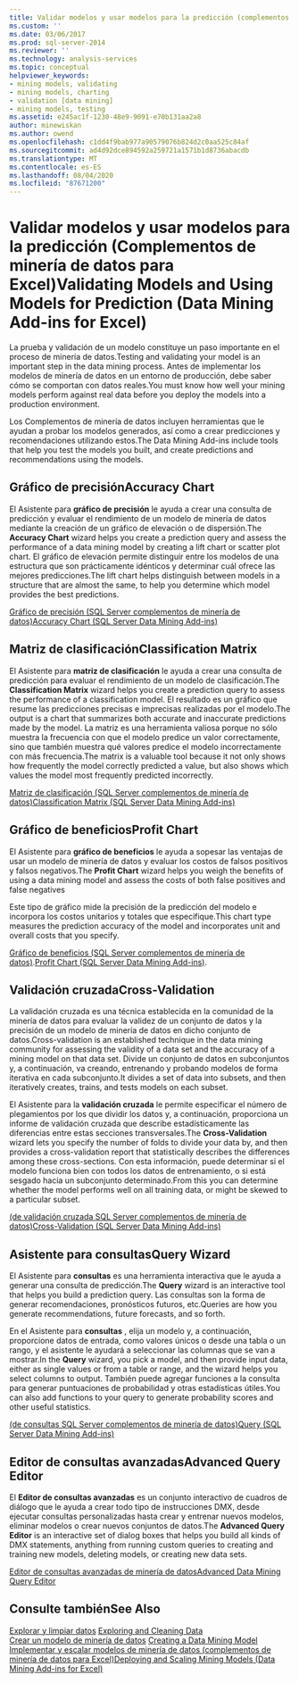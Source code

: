 ```yaml
---
title: Validar modelos y usar modelos para la predicción (complementos de minería de datos para Excel) | Microsoft Docs
ms.custom: ''
ms.date: 03/06/2017
ms.prod: sql-server-2014
ms.reviewer: ''
ms.technology: analysis-services
ms.topic: conceptual
helpviewer_keywords:
- mining models, validating
- mining models, charting
- validation [data mining]
- mining models, testing
ms.assetid: e245ac1f-1230-48e9-9091-e70b131aa2a8
author: minewiskan
ms.author: owend
ms.openlocfilehash: c1dd4f9bab977a90579076b824d2c0aa525c84af
ms.sourcegitcommit: ad4d92dce894592a259721a1571b1d8736abacdb
ms.translationtype: MT
ms.contentlocale: es-ES
ms.lasthandoff: 08/04/2020
ms.locfileid: "87671200"
---
```

# <a name="validating-models-and-using-models-for-prediction-data-mining-add-ins-for-excel"></a><span data-ttu-id="a0c44-102">Validar modelos y usar modelos para la predicción (Complementos de minería de datos para Excel)</span><span class="sxs-lookup"><span data-stu-id="a0c44-102">Validating Models and Using Models for Prediction (Data Mining Add-ins for Excel)</span></span>
  <span data-ttu-id="a0c44-103">La prueba y validación de un modelo constituye un paso importante en el proceso de minería de datos.</span><span class="sxs-lookup"><span data-stu-id="a0c44-103">Testing and validating your model is an important step in the data mining process.</span></span> <span data-ttu-id="a0c44-104">Antes de implementar los modelos de minería de datos en un entorno de producción, debe saber cómo se comportan con datos reales.</span><span class="sxs-lookup"><span data-stu-id="a0c44-104">You must know how well your mining models perform against real data before you deploy the models into a production environment.</span></span>  
  
 <span data-ttu-id="a0c44-105">Los Complementos de minería de datos incluyen herramientas que le ayudan a probar los modelos generados, así como a crear predicciones y recomendaciones utilizando estos.</span><span class="sxs-lookup"><span data-stu-id="a0c44-105">The Data Mining Add-ins include tools that help you test the models you built, and create predictions and recommendations using the models.</span></span>  
  
## <a name="accuracy-chart"></a><span data-ttu-id="a0c44-106">Gráfico de precisión</span><span class="sxs-lookup"><span data-stu-id="a0c44-106">Accuracy Chart</span></span>  
 <span data-ttu-id="a0c44-107">El Asistente para **gráfico de precisión** le ayuda a crear una consulta de predicción y evaluar el rendimiento de un modelo de minería de datos mediante la creación de un gráfico de elevación o de dispersión.</span><span class="sxs-lookup"><span data-stu-id="a0c44-107">The **Accuracy Chart** wizard helps you create a prediction query and assess the performance of a data mining model by creating a lift chart or scatter plot chart.</span></span> <span data-ttu-id="a0c44-108">El gráfico de elevación permite distinguir entre los modelos de una estructura que son prácticamente idénticos y determinar cuál ofrece las mejores predicciones.</span><span class="sxs-lookup"><span data-stu-id="a0c44-108">The lift chart helps distinguish between models in a structure that are almost the same, to help you determine which model provides the best predictions.</span></span>  
  
 [<span data-ttu-id="a0c44-109">Gráfico de precisión &#40;SQL Server complementos de minería de datos&#41;</span><span class="sxs-lookup"><span data-stu-id="a0c44-109">Accuracy Chart &#40;SQL Server Data Mining Add-ins&#41;</span></span>](accuracy-chart-sql-server-data-mining-add-ins.md)  
  
## <a name="classification-matrix"></a><span data-ttu-id="a0c44-110">Matriz de clasificación</span><span class="sxs-lookup"><span data-stu-id="a0c44-110">Classification Matrix</span></span>  
 <span data-ttu-id="a0c44-111">El Asistente para **matriz de clasificación** le ayuda a crear una consulta de predicción para evaluar el rendimiento de un modelo de clasificación.</span><span class="sxs-lookup"><span data-stu-id="a0c44-111">The **Classification Matrix** wizard helps you create a prediction query to assess the performance of a classification model.</span></span> <span data-ttu-id="a0c44-112">El resultado es un gráfico que resume las predicciones precisas e imprecisas realizadas por el modelo.</span><span class="sxs-lookup"><span data-stu-id="a0c44-112">The output is a chart that summarizes both accurate and inaccurate predictions made by the model.</span></span> <span data-ttu-id="a0c44-113">La matriz es una herramienta valiosa porque no sólo muestra la frecuencia con que el modelo predice un valor correctamente, sino que también muestra qué valores predice el modelo incorrectamente con más frecuencia.</span><span class="sxs-lookup"><span data-stu-id="a0c44-113">The matrix is a valuable tool because it not only shows how frequently the model correctly predicted a value, but also shows which values the model most frequently predicted incorrectly.</span></span>  
  
 [<span data-ttu-id="a0c44-114">Matriz de clasificación &#40;SQL Server complementos de minería de datos&#41;</span><span class="sxs-lookup"><span data-stu-id="a0c44-114">Classification Matrix &#40;SQL Server Data Mining Add-ins&#41;</span></span>](classification-matrix-sql-server-data-mining-add-ins.md)  
  
## <a name="profit-chart"></a><span data-ttu-id="a0c44-115">Gráfico de beneficios</span><span class="sxs-lookup"><span data-stu-id="a0c44-115">Profit Chart</span></span>  
 <span data-ttu-id="a0c44-116">El Asistente para **gráfico de beneficios** le ayuda a sopesar las ventajas de usar un modelo de minería de datos y evaluar los costos de falsos positivos y falsos negativos.</span><span class="sxs-lookup"><span data-stu-id="a0c44-116">The **Profit Chart** wizard helps you weigh the benefits of using a data mining model and assess the costs of both false positives and false negatives</span></span>  
  
 <span data-ttu-id="a0c44-117">Este tipo de gráfico mide la precisión de la predicción del modelo e incorpora los costos unitarios y totales que especifique.</span><span class="sxs-lookup"><span data-stu-id="a0c44-117">This chart type measures the prediction accuracy of the model and incorporates unit and overall costs that you specify.</span></span>  
  
 <span data-ttu-id="a0c44-118">[Gráfico de beneficios &#40;SQL Server complementos de minería de datos&#41;](profit-chart-sql-server-data-mining-add-ins.md).</span><span class="sxs-lookup"><span data-stu-id="a0c44-118">[Profit Chart &#40;SQL Server Data Mining Add-ins&#41;](profit-chart-sql-server-data-mining-add-ins.md).</span></span>  
  
## <a name="cross-validation"></a><span data-ttu-id="a0c44-119">Validación cruzada</span><span class="sxs-lookup"><span data-stu-id="a0c44-119">Cross-Validation</span></span>  
 <span data-ttu-id="a0c44-120">La validación cruzada es una técnica establecida en la comunidad de la minería de datos para evaluar la validez de un conjunto de datos y la precisión de un modelo de minería de datos en dicho conjunto de datos.</span><span class="sxs-lookup"><span data-stu-id="a0c44-120">Cross-validation is an established technique in the data mining community for assessing the validity of a data set and the accuracy of a mining model on that data set.</span></span> <span data-ttu-id="a0c44-121">Divide un conjunto de datos en subconjuntos y, a continuación, va creando, entrenando y probando modelos de forma iterativa en cada subconjunto.</span><span class="sxs-lookup"><span data-stu-id="a0c44-121">It divides a set of data into subsets, and then iteratively creates, trains, and tests models on each subset.</span></span>  
  
 <span data-ttu-id="a0c44-122">El Asistente para la **validación cruzada** le permite especificar el número de plegamientos por los que dividir los datos y, a continuación, proporciona un informe de validación cruzada que describe estadísticamente las diferencias entre estas secciones transversales.</span><span class="sxs-lookup"><span data-stu-id="a0c44-122">The **Cross-Validation** wizard lets you specify the number of folds to divide your data by, and then provides a cross-validation report that statistically describes the differences among these cross-sections.</span></span> <span data-ttu-id="a0c44-123">Con esta información, puede determinar si el modelo funciona bien con todos los datos de entrenamiento, o si está sesgado hacia un subconjunto determinado.</span><span class="sxs-lookup"><span data-stu-id="a0c44-123">From this you can determine whether the model performs well on all training data, or might be skewed to a particular subset.</span></span>  
  
 [<span data-ttu-id="a0c44-124">&#40;de validación cruzada SQL Server complementos de minería de datos&#41;</span><span class="sxs-lookup"><span data-stu-id="a0c44-124">Cross-Validation &#40;SQL Server Data Mining Add-ins&#41;</span></span>](cross-validation-sql-server-data-mining-add-ins.md)  
  
## <a name="query-wizard"></a><span data-ttu-id="a0c44-125">Asistente para consultas</span><span class="sxs-lookup"><span data-stu-id="a0c44-125">Query Wizard</span></span>  
 <span data-ttu-id="a0c44-126">El Asistente para **consultas** es una herramienta interactiva que le ayuda a generar una consulta de predicción.</span><span class="sxs-lookup"><span data-stu-id="a0c44-126">The **Query** wizard is an interactive tool that helps you build a prediction query.</span></span> <span data-ttu-id="a0c44-127">Las consultas son la forma de generar recomendaciones, pronósticos futuros, etc.</span><span class="sxs-lookup"><span data-stu-id="a0c44-127">Queries are how you generate recommendations, future forecasts, and so forth.</span></span>  
  
 <span data-ttu-id="a0c44-128">En el Asistente para **consultas** , elija un modelo y, a continuación, proporcione datos de entrada, como valores únicos o desde una tabla o un rango, y el asistente le ayudará a seleccionar las columnas que se van a mostrar.</span><span class="sxs-lookup"><span data-stu-id="a0c44-128">In the **Query** wizard, you pick a model, and then provide input data, either as single values or from a table or range, and the wizard helps you select columns to output.</span></span> <span data-ttu-id="a0c44-129">También puede agregar funciones a la consulta para generar puntuaciones de probabilidad y otras estadísticas útiles.</span><span class="sxs-lookup"><span data-stu-id="a0c44-129">You can also add functions to your query to generate probability scores and other useful statistics.</span></span>  
  
 [<span data-ttu-id="a0c44-130">&#40;de consultas SQL Server complementos de minería de datos&#41;</span><span class="sxs-lookup"><span data-stu-id="a0c44-130">Query &#40;SQL Server Data Mining Add-ins&#41;</span></span>](query-sql-server-data-mining-add-ins.md)  
  
## <a name="advanced-query-editor"></a><span data-ttu-id="a0c44-131">Editor de consultas avanzadas</span><span class="sxs-lookup"><span data-stu-id="a0c44-131">Advanced Query Editor</span></span>  
 <span data-ttu-id="a0c44-132">El **Editor de consultas avanzadas** es un conjunto interactivo de cuadros de diálogo que le ayuda a crear todo tipo de instrucciones DMX, desde ejecutar consultas personalizadas hasta crear y entrenar nuevos modelos, eliminar modelos o crear nuevos conjuntos de datos.</span><span class="sxs-lookup"><span data-stu-id="a0c44-132">The **Advanced Query Editor** is an interactive set of dialog boxes that helps you build all kinds of DMX statements, anything from running custom queries to creating and training new models, deleting models, or creating new data sets.</span></span>  
  
 [<span data-ttu-id="a0c44-133">Editor de consultas avanzadas de minería de datos</span><span class="sxs-lookup"><span data-stu-id="a0c44-133">Advanced Data Mining Query Editor</span></span>](advanced-data-mining-query-editor.md)  
  
## <a name="see-also"></a><span data-ttu-id="a0c44-134">Consulte también</span><span class="sxs-lookup"><span data-stu-id="a0c44-134">See Also</span></span>  
 <span data-ttu-id="a0c44-135">[Explorar y limpiar datos](exploring-and-cleaning-data.md) </span><span class="sxs-lookup"><span data-stu-id="a0c44-135">[Exploring and Cleaning Data](exploring-and-cleaning-data.md) </span></span>  
 <span data-ttu-id="a0c44-136">[Crear un modelo de minería de datos](creating-a-data-mining-model.md) </span><span class="sxs-lookup"><span data-stu-id="a0c44-136">[Creating a Data Mining Model](creating-a-data-mining-model.md) </span></span>  
 [<span data-ttu-id="a0c44-137">Implementar y escalar modelos de minería de datos &#40;complementos de minería de datos para Excel&#41;</span><span class="sxs-lookup"><span data-stu-id="a0c44-137">Deploying and Scaling Mining Models &#40;Data Mining Add-ins for Excel&#41;</span></span>](deploying-and-scaling-mining-models-data-mining-add-ins-for-excel.md)  
  
  
